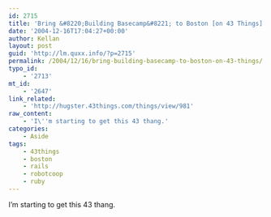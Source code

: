 ```yaml
---
id: 2715
title: 'Bring &#8220;Building Basecamp&#8221; to Boston [on 43 Things]'
date: '2004-12-16T17:04:27+00:00'
author: Kellan
layout: post
guid: 'http://lm.quxx.info/?p=2715'
permalink: /2004/12/16/bring-building-basecamp-to-boston-on-43-things/
typo_id:
    - '2713'
mt_id:
    - '2647'
link_related:
    - 'http://hugster.43things.com/things/view/981'
raw_content:
    - 'I\''m starting to get this 43 thang.'
categories:
    - Aside
tags:
    - 43things
    - boston
    - rails
    - robotcoop
    - ruby
---
```


I’m starting to get this 43 thang.